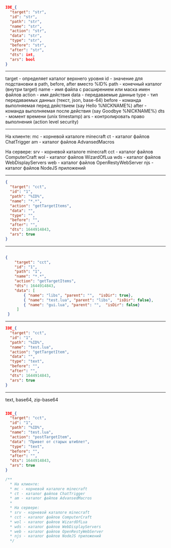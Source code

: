 ```json
IDE_{
  "target": "str",
  "id": "str",
  "path": "str",
  "name": "str",
  "action": "str",
  "data": "str",
  "type": "str",
  "before": "str",
  "after": "str",
  "dts": int,
  "ars": bool      
}

```

---------------------------------------------------------

target - определяет каталог верхнего уровня
id - значение для подстановки в path, before, after вместо %ID%
path - конечный каталог (внутри target)
name - имя файла с расширением или маска имен файлов
action - имя действия
data - передаваемые данные
type - тип передаваемых данных (текст, json, base-64)
before - команда выполняемая перед действием (say Hello %NICKNAME%)
after - команда выполняемая после действия (say Goodbye %NICKNAME%)
dts - момент времени (unix timestamp)
ars - контролировать право выполнения (action level security)

---------------------------------------------------------

На клиенте:
mc - корневой каталоге minecraft
ct - каталог файлов ChatTrigger
am - каталог файлов AdvansedMacros

На сервере:
srv - корневой каталоге minecraft
cct - каталог файлов ComputerCraft
wol - каталог файлов WizardOfLua
wds - каталог файлов WebDisplayServers
web - каталог файлов OpenRestyWebServer
njs - каталог файлов NodeJS приложений

------------------------------------------------------------------

```json
{
  "target": "cct",
  "id": "1",
  "path": "%ID%",
  "name": "*.*",
  "action": "getTargetItems",
  "data": "",
  "type": "",
  "before": "",
  "after": "",
  "dts": 1644914843,
  "ars": true      
}
```

------------------------------------------------------------------------
```json

{
    "target": "cct",
    "id": "1",
    "path": "1",
    "name": "*.*",
    "action": "getTargetItems",
    "dts": 1644914843,
    "data": [
        { "name": "libs", "parent": "",  "isDir": true},
        { "name": "test.lua", "parent": "libs",  "isDir": false},
        { "name": "gui.lua", "parent": "",  "isDir": false}
     ]
 } 

```

-----------------------------------------------------------------------------
```json
IDE_{
  "target": "cct",
  "id": "1",
  "path": "%ID%",
  "name": "test.lua",
  "action": "getTargetItem",
  "data": "",
  "type": "text",
  "before": "",
  "after": "",
  "dts": 1644914843,
  "ars": true      
}
```
---------------------------------------------------------------------------

text, base64, zip-base64

```json

IDE_{
  "target": "cct",
  "id": "1",
  "path": "%ID%",
  "name": "test.lua",
  "action": "postTargetItem",
  "data": "Привет от старых штиблет",
  "type": "text",
  "before": "",
  "after": "",
  "dts": 1644914843,
  "ars": true      
}
```


```js
/**
  * На клиенте:
  * mc - корневой каталоге minecraft
  * ct - каталог файлов ChatTrigger
  * am - каталог файлов AdvansedMacros
  *
  * На сервере:
  * srv - корневой каталоге minecraft
  * cct - каталог файлов ComputerCraft
  * wol - каталог файлов WizardOfLua
  * wds - каталог файлов WebDisplayServers
  * web - каталог файлов OpenRestyWebServer
  * njs - каталог файлов NodeJS приложений
  */
```